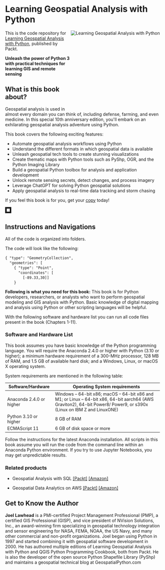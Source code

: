 # Learning Geospatial Analysis with Python

<a href="https://www.packtpub.com/product/learning-geospatial-analysis-with-python/9781837639175?utm_source=github&utm_medium=repository&utm_id=9781837639175"><img src="https://content.packt.com/B19730/cover_image_small.jpg" alt="Learning Geospatial Analysis with Python" height="256px" align="right"></a>

This is the code repository for [Learning Geospatial Analysis with Python](https://www.packtpub.com/product/learning-geospatial-analysis-with-python/9781837639175?utm_source=github&utm_medium=repository&utm_id=9781837639175), published by Packt.

**Unleash the power of Python 3 with practical techniques for learning GIS and remote sensing**

## What is this book about?
Geospatial analysis is used in almost every domain you can think of, including defense, farming, and even medicine. In this special 10th anniversary edition, you'll embark on an exhilarating geospatial analysis adventure using Python.

This book covers the following exciting features: 
* Automate geospatial analysis workflows using Python
* Understand the different formats in which geospatial data is available
* Unleash geospatial tech tools to create stunning visualizations
* Create thematic maps with Python tools such as PyShp, OGR, and the Python Imaging Library
* Build a geospatial Python toolbox for analysis and application development
* Unlock remote sensing secrets, detect changes, and process imagery
* Leverage ChatGPT for solving Python geospatial solutions
* Apply geospatial analysis to real-time data tracking and storm chasing

If you feel this book is for you, get your [copy](https://www.amazon.com/dp/B0CGM6RWMK) today!

<a href="https://www.packtpub.com/?utm_source=github&utm_medium=banner&utm_campaign=GitHubBanner"><img src="https://raw.githubusercontent.com/PacktPublishing/GitHub/master/GitHub.png" 
alt="https://www.packtpub.com/" border="5" /></a>


## Instructions and Navigations
All of the code is organized into folders.

The code will look like the following:
```
{ "type": "GeometryCollection",
  "geometries": [
    { "type": "Point",
      "coordinates": [
        [-89.33,30]]
    }
```


**Following is what you need for this book:**
This book is for Python developers, researchers, or analysts who want to perform geospatial modeling and GIS analysis with Python. Basic knowledge of digital mapping and analysis using Python or other scripting languages will be helpful.	

With the following software and hardware list you can run all code files present in the book (Chapters 1-11).


### Software and Hardware List

This book assumes you have basic knowledge of the Python programming language. You will require
the Anaconda 2.4.0 or higher with Python (3.10 or higher); a minimum hardware requirement of a
300-MHz processor, 128 MB of RAM, and 1.5 GB of available hard disk; and a Windows, Linux, or
macOS X operating system.

System requirements are mentioned in the following table:

| Software/Hardware                              | Operating System requirements      |
| ------------------------------------           | -----------------------------------|
| Anaconda 2.4.0 or higher                       | Windows – 64-bit x86; macOS – 64-bit x86 and M1; or Linux – 64-bit x86, 64-bit aarch64 (AWS Graviton2), 64-bit Power8/ Power9, or s390x (Linux on IBM Z and LinuxONE) |
| Python 3.10 or higher                          |8 GB of RAM|
| ECMAScript 11                                  |6 GB of disk space or more|

Follow the instructions for the latest Anaconda installation. All scripts in this book assume you will
run the code from the command line within an Anaconda Python environment. If you try to use
Jupyter Notebooks, you may get unpredictable results.

### Related products <Other books you may enjoy>
* Geospatial Analysis with SQL [[Packt]](https://www.packtpub.com/product/geospatial-analysis-with-sql/9781835083147) [[Amazon]](https://www.amazon.com/dp/180461646X)

* Geospatial Data Analytics on AWS [[Packt]](https://www.packtpub.com/product/geospatial-data-analytics-on-aws/9781804613825) [[Amazon]](https://www.amazon.com/dp/1804613827)

## Get to Know the Author
**Joel Lawhead**
 is a PMI-certified Project Management Professional (PMP), a certified GIS Professional
(GISP), and vice president of NVision Solutions, Inc., an award-winning firm specializing in geospatial
technology integration and sensor engineering for NASA, FEMA, NOAA, the US Navy, and many other
commercial and non-profit organizations. Joel began using Python in 1997 and started combining
it with geospatial software development in 2000. He has authored multiple editions of Learning
Geospatial Analysis with Python and QGIS Python Programming Cookbook, both from Packt. He is
also the developer of the open source Python Shapefile Library (PyShp) and maintains a geospatial
technical blog at GeospatialPython.com
